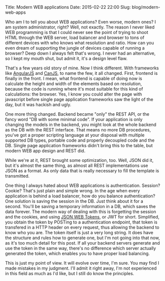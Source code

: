 Title: Modern WEB applications
Date: 2015-02-22 22:00
Slug: blog/modern-web-apps


Who am I to tell you about WEB applications? Even worse, modern ones? I am
system administrator, right? Well, not exactly. The reason I never liked WEB
programming is that I could never see the point of trying to shoot HTML through
the WEB server, load balancer and browser to tons of different devices with who
knows what resolution and ratio. How can you even dream of supporting the jungle
of devices capable of running a browser? Deep down I always felt that's wrong.
I never had an alternative, so I kept my mouth shut, but admit it, it's a design
level flaw.

That's a few years old story of mine. Now I think different. With frameworks
like [AngularJS](https://angularjs.org/) and [CanJS](http://canjs.com/), to name
the few, it all changed. First, frontend is finally in the front. I mean, what
frontend is capable of doing now is calculate the height and width of the
elements based on resolution, because the code is running where it's most
suitable for this kind of calculations: the browser. Yes, I know you could alter
the page with javascript before single page application frameworks saw the light
of the day, but it was hackish and ugly.

One more thing changed. Backend became "only" the REST API, or the fancy word
"DB with some minimal code". If your application is only changing the models in
the backend, you might look at the whole backend as the DB with the REST
interface. That means no more DB procedures, you've got a proper scripting
language at your disposal with multiple supported DB types, portable code and
properly decoupled code and the DB. Single page application frameworks didn't
bring this to the table, but modern WEB app design and REST did.

While we're at it, REST brought some optimization, too. Well, JSON did it, but
it's almost the same thing, as almost all REST implementations use JSON as a
format. As only data that is really necessary to fill the template is
transmitted.

One thing I always hated about WEB applications is authentication. Session?
Cookie? That's just plain and simple wrong. In the age when every application is
behind a load balancer, how do you balance authentication? One solution is
saving the session in the DB. Just think about it for a second. You'll be saving
a temporary information in a DB, which saves the data forever. The modern way of
dealing with this is forgetting the session and the cookies, and using
[JSON WEB Tokens](http://openid.net/specs/draft-jones-json-web-token-07.html),
or JWT for short. Simplified, you obtain the token by POSTing to a
authentication endpoint, that token is transfered in a HTTP header on every
request, thus allowing the backend to know who you are. The token itself is just
a very long string. It does have the structure and rules how to generate one,
but I'm not going into that now, as it's too much detail for this post. If all
your backend servers generate and use the token in the same way, there's no
difference which server actually generated the token, which enables you to have
proper load balancing.

This is just my point of view. It will evolve over time, I'm sure. You may find
I made mistakes in my judgment. I'll admit it right away, I'm not experienced
in this field as much as I'd like, but I still do know the principles.
